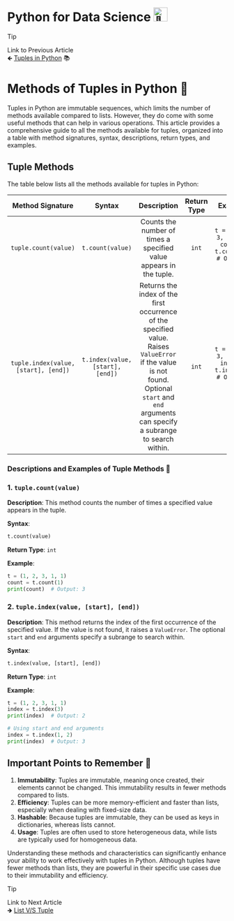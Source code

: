 # Python for Data Science <picture> <source srcset="https://fonts.gstatic.com/s/e/notoemoji/latest/1f40d/512.webp" type="image/webp"> <img src="https://fonts.gstatic.com/s/e/notoemoji/latest/1f40d/512.gif" alt="🐍" width="32" height="32"> </picture>

> [!TIP]  
> Link to Previous Article  
> 🡸 [Tuples in Python](/Python/Articles/25_tuples.md) 📚

# Methods of Tuples in Python 📜

Tuples in Python are immutable sequences, which limits the number of methods available compared to lists. However, they do come with some useful methods that can help in various operations. This article provides a comprehensive guide to all the methods available for tuples, organized into a table with method signatures, syntax, descriptions, return types, and examples.

## Tuple Methods

The table below lists all the methods available for tuples in Python:

| Method Signature    | Syntax                          | Description                                                               | Return Type | Example |
|:---------------------:|:---------------------------------:|:---------------------------------------------------------------------------:|:-------------:|:---------:|
| `tuple.count(value)`| `t.count(value)`                | Counts the number of times a specified value appears in the tuple.         | `int`       | `t = (1, 2, 3, 1, 1); count = t.count(1)  # Output: 3` |
| `tuple.index(value, [start], [end])` | `t.index(value, [start], [end])` | Returns the index of the first occurrence of the specified value. Raises `ValueError` if the value is not found. Optional `start` and `end` arguments can specify a subrange to search within. | `int`       | `t = (1, 2, 3, 1, 1); index = t.index(3)  # Output: 2` |

### Descriptions and Examples of Tuple Methods 📘

### 1. `tuple.count(value)`

**Description**: This method counts the number of times a specified value appears in the tuple.

**Syntax**: 
```python
t.count(value)
```

**Return Type**: `int`

**Example**:
```python
t = (1, 2, 3, 1, 1)
count = t.count(1)
print(count)  # Output: 3
```

### 2. `tuple.index(value, [start], [end])`

**Description**: This method returns the index of the first occurrence of the specified value. If the value is not found, it raises a `ValueError`. The optional `start` and `end` arguments specify a subrange to search within.

**Syntax**: 
```python
t.index(value, [start], [end])
```

**Return Type**: `int`

**Example**:
```python
t = (1, 2, 3, 1, 1)
index = t.index(3)
print(index)  # Output: 2

# Using start and end arguments
index = t.index(1, 2)
print(index)  # Output: 3
```

## Important Points to Remember 🚀

1. **Immutability**: Tuples are immutable, meaning once created, their elements cannot be changed. This immutability results in fewer methods compared to lists.
2. **Efficiency**: Tuples can be more memory-efficient and faster than lists, especially when dealing with fixed-size data.
3. **Hashable**: Because tuples are immutable, they can be used as keys in dictionaries, whereas lists cannot.
4. **Usage**: Tuples are often used to store heterogeneous data, while lists are typically used for homogeneous data.

Understanding these methods and characteristics can significantly enhance your ability to work effectively with tuples in Python. Although tuples have fewer methods than lists, they are powerful in their specific use cases due to their immutability and efficiency.

> [!TIP]  
> Link to Next Article  
> 🡺 [List V/S Tuple](/Python/Articles/27_lists_vs_tuples.md)